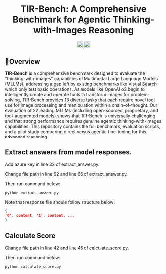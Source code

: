<div align="center">

#  TIR-Bench: A Comprehensive Benchmark for Agentic Thinking-with-Images Reasoning



<a href="https://github.com/agents-x-project/TIR-Bench/edit/main/README.md" target="_blank">
    <img alt="arXiv" src="https://img.shields.io/badge/arXiv-red?logo=arxiv" height="20" />
</a>
<a href="TIR-Bench: A Comprehensive Benchmark for Agentic Thinking-with-Images Reasoning" target="_blank">
    <img alt="HF Model: ViGaL" src="https://img.shields.io/badge/%F0%9F%A4%97%20_Benchmark-Data-ffc107?color=ffc107&logoColor=white" height="20" />
</a>


</div>

## 🎯Overview
**TIR-Bench** is a comprehensive benchmark designed to evaluate the "thinking-with-images" capabilities of Multimodal Large Language Models (MLLMs), addressing a gap left by existing benchmarks like Visual Search which only test basic operations. As models like OpenAI o3 begin to intelligently create and operate tools to transform images for problem-solving, TIR-Bench provides 13 diverse tasks that each require novel tool use for image processing and manipulation within a chain-of-thought. Our evaluation of 22 leading MLLMs (including open-sourced, proprietary, and tool-augmented models) shows that TIR-Bench is universally challenging and that strong performance requires genuine agentic thinking-with-images capabilities. This repository contains the full benchmark, evaluation scripts, and a pilot study comparing direct versus agentic fine-tuning for this advanced reasoning.

## Extract answers from model responses.

Add azure key in line 32 of extract_answer.py.

Change file path in line 62 and line 66 of extract_answer.py. 

Then run command below:
```bash
python extract_answer.py
```

Note that response file shoule follow structure below:
```json
{
'0': content, '1': content, ...
}
```

## Calculate Score
Change file path in line 42 and line 45 of calculate_score.py. 

Then run command below:
```bash
python calculate_score.py
```
